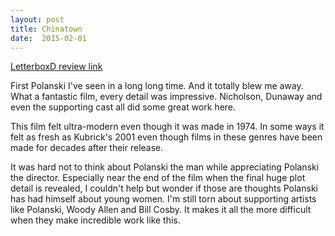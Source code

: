 ```yaml
---
layout: post
title: Chinatown 
date:  2015-02-01 
---
```

 
[LetterboxD review link](http://letterboxd.com/samarthbhaskar/film/chinatown/)

 First Polanski I've seen in a long long time. And it totally blew me away. What a fantastic film, every detail was impressive. Nicholson, Dunaway and even the supporting cast all did some great work here. 

This film felt ultra-modern even though it was made in 1974. In some ways it felt as fresh as Kubrick's 2001 even though films in these genres have been made for decades after their release. 

It was hard not to think about Polanski the man while appreciating Polanski the director. Especially near the end of the film when the final huge plot detail is revealed, I couldn't help but wonder if those are thoughts Polanski has had himself about young women. I'm still torn about supporting artists like Polanski, Woody Allen and Bill Cosby. It makes it all the more difficult when they make incredible work like this.
